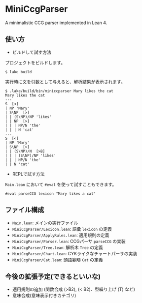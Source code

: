 # MiniCcgParser

A minimalistic CCG parser implemented in Lean 4.

## 使い方

- ビルドして試す方法

プロジェクトをビルドします。

```
$ lake build
```

実行時に文を引数として与えると、解析結果が表示されます。

```
$ .lake/build/bin/miniccparser Mary likes the cat
Mary likes the cat
---
S  [<]
| NP 'Mary'
| S\NP  [>]
| | (S\NP)/NP 'likes'
| | NP  [>]
| | | NP/N 'the'
| | | N 'cat'
---
S  [<]
| NP 'Mary'
| S\NP  [>]
| | (S\NP)/N  [>B]
| | | (S\NP)/NP 'likes'
| | | NP/N 'the'
| | N 'cat'
```

- REPLで試す方法

`Main.lean` において `#eval` を使って試すこともできます。

```lean
#eval parseCCG lexicon "Mary likes a cat"
```

## ファイル構成

- `Main.lean`: メインの実行ファイル
- `MiniCcgParser/Lexicon.lean`: 語彙 `lexicon` の定義
- `MiniCcgParser/ApplyRules.lean`: 適用規則の定義
- `MiniCcgParser/Parser.lean`: CCGパーサ `parseCCG` の実装
- `MiniCcgParser/Tree.lean`: 解析木 `Tree` の定義
- `MiniCcgParser/Chart.lean`: CYKライクなチャートパーサの実装
- `MiniCcgParser/Cat.lean`: 頭語範疇 `Cat` の定義

## 今後の拡張予定(できるといいな)
- 適用規則の追加 (関数合成 (>B2), (< B2)、型繰り上げ (T) など)
- 意味合成(意味表示付きカテゴリ)